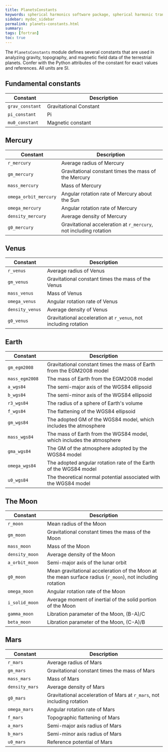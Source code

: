 ```yaml
---
title: PlanetsConstants
keywords: spherical harmonics software package, spherical harmonic transform, legendre functions, multitaper spectral analysis, fortran, Python, gravity, magnetic field
sidebar: mydoc_sidebar
permalink: planets-constants.html
summary:
tags: [fortran]
toc: true
---
```


<style>
table:nth-of-type(n) {
    display:table;
    width:100%;
}
table:nth-of-type(n) th:nth-of-type(2) {
    width:75%;
}
</style>

The `PlanetsConstants` module defines several constants that are used in analyzing gravity, topography, and magnetic field data of the terrestrial planets. Confer with the Python attributes of the constant for exact values and references. All units are SI.

## Fundamental constants

| Constant | Description |
| -------- | ----------- |
| `grav_constant` | Gravitational Constant |
| `pi_constant` | Pi |
| `mu0_constant` | Magnetic constant |

## Mercury

| Constant | Description |
| -------- | ----------- |
| `r_mercury` | Average radius of Mercury |
| `gm_mercury` | Gravitational constant times the mass of the Mercury |
| `mass_mercury` | Mass of Mercury |
| `omega_orbit_mercury` | Angular rotation rate of Mercury about the Sun |
| `omega_mercury` | Angular rotation rate of Mercury |
| `density_mercury` | Average density of Mercury |
| `g0_mercury` | Gravitational acceleration at `r_mercury`, not including rotation |

## Venus

| Constant | Description |
| -------- | ----------- |
| `r_venus` | Average radius of Venus |
| `gm_venus` | Gravitational constant times the mass of the Venus |
| `mass_venus` | Mass of Venus |
| `omega_venus` | Angular rotation rate of Venus |
| `density_venus` | Average density of Venus |
| `g0_venus` | Gravitational acceleration at `r_venus`, not including rotation |

## Earth

| Constant | Description |
| -------- | ----------- |
| `gm_egm2008` | Gravitational constant times the mass of Earth from the EGM2008 model |
| `mass_egm2008` | The mass of Earth from the EGM2008 model |
| `a_wgs84` | The semi-major axis of the WGS84 ellipsoid |
| `b_wgs84` | The semi-minor axis of the WGS84 ellipsoid |
| `r3_wgs84` | The radius of a sphere of Earth's volume |
| `f_wgs84` | The flattening of the WGS84 ellipsoid |
| `gm_wgs84` | The adopted GM of the WGS84 model, which includes the atmosphere |
| `mass_wgs84` | The mass of Earth from the WGS84 model, which includes the atmosphere |
| `gma_wgs84` | The GM of the atmosphere adopted by the WGS84 model |
| `omega_wgs84` | The adopted angular rotation rate of the Earth of the WGS84 model |
| `u0_wgs84` | The theoretical normal potential associated with the WGS84 model |

## The Moon

| Constant | Description |
| -------- | ----------- |
| `r_moon` | Mean radius of the Moon |
| `gm_moon` | Gravitational constant times the mass of the Moon |
| `mass_moon` | Mass of the Moon |
| `density_moon` | Average density of the Moon |
| `a_orbit_moon` | Semi-major axis of the lunar orbit |
| `g0_moon` | Mean gravitational acceleration of the Moon at the mean surface radius (`r_moon`), not including rotation |
| `omega_moon` | Angular rotation rate of the Moon |
| `i_solid_moon` | Average moment of inertial of the solid portion of the Moon |
| `gamma_moon` | Libration parameter of the Moon, (B-A)/C |
| `beta_moon` | Libration parameter of the Moon, (C-A)/B |

## Mars

| Constant | Description |
| -------- | ----------- |
| `r_mars` |  Average radius of Mars |
| `gm_mars` | Gravitational constant times the mass of Mars |
| `mass_mars` | Mass of Mars |
| `density_mars` | Average density of Mars |
| `g0_mars` | Gravitational acceleration of Mars at `r_mars`, not including rotation |
| `omega_mars` | Angular rotation rate of Mars |
| `f_mars` | Topographic flattening of Mars |
| `a_mars` | Semi-major axis radius of Mars |
| `b_mars` | Semi-minor axis radius of Mars |
| `u0_mars` | Reference potential of Mars |

